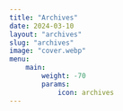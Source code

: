 ```yaml
---
title: "Archives"
date: 2024-03-10
layout: "archives"
slug: "archives"
image: "cover.webp"
menu:
    main:
        weight: -70
        params: 
            icon: archives
---
```

